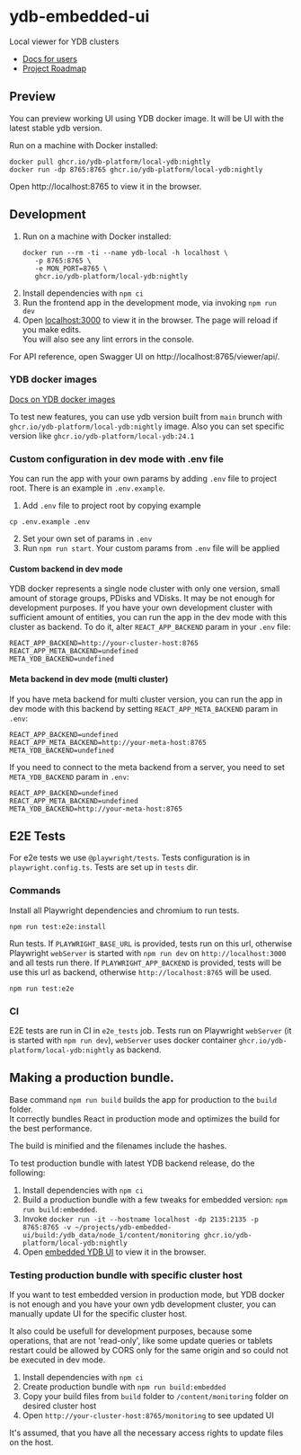 # ydb-embedded-ui

Local viewer for YDB clusters

- [Docs for users](https://ydb.tech/en/docs/maintenance/embedded_monitoring/ydb_monitoring)
- [Project Roadmap](ROADMAP.md)

## Preview

You can preview working UI using YDB docker image. It will be UI with the latest stable ydb version.

Run on a machine with Docker installed:

```
docker pull ghcr.io/ydb-platform/local-ydb:nightly
docker run -dp 8765:8765 ghcr.io/ydb-platform/local-ydb:nightly
```

Open http://localhost:8765 to view it in the browser.

## Development

1. Run on a machine with Docker installed:
   ```
   docker run --rm -ti --name ydb-local -h localhost \
      -p 8765:8765 \
      -e MON_PORT=8765 \
      ghcr.io/ydb-platform/local-ydb:nightly
   ```
2. Install dependencies with `npm ci`
3. Run the frontend app in the development mode, via invoking `npm run dev`
4. Open [localhost:3000](http://localhost:3000) to view it in the browser. The page will reload if you make edits.\
   You will also see any lint errors in the console.

For API reference, open Swagger UI on http://localhost:8765/viewer/api/.

### YDB docker images

[Docs on YDB docker images](https://ydb.tech/en/docs/getting_started/self_hosted/ydb_docker)

To test new features, you can use ydb version built from `main` brunch with `ghcr.io/ydb-platform/local-ydb:nightly` image.
Also you can set specific version like `ghcr.io/ydb-platform/local-ydb:24.1`

### Custom configuration in dev mode with .env file

You can run the app with your own params by adding `.env` file to project root. There is an example in `.env.example`.

1. Add `.env` file to project root by copying example

```shell script
cp .env.example .env
```

2. Set your own set of params in `.env`
3. Run `npm run start`. Your custom params from `.env` file will be applied

#### Custom backend in dev mode

YDB docker represents a single node cluster with only one version, small amount of storage groups, PDisks and VDisks. It may be not enough for development purposes. If you have your own development cluster with sufficient amount of entities, you can run the app in the dev mode with this cluster as backend. To do it, alter `REACT_APP_BACKEND` param in your `.env` file:

```
REACT_APP_BACKEND=http://your-cluster-host:8765
REACT_APP_META_BACKEND=undefined
META_YDB_BACKEND=undefined
```

#### Meta backend in dev mode (multi cluster)

If you have meta backend for multi cluster version, you can run the app in dev mode with this backend by setting `REACT_APP_META_BACKEND` param in `.env`:

```
REACT_APP_BACKEND=undefined
REACT_APP_META_BACKEND=http://your-meta-host:8765
META_YDB_BACKEND=undefined
```

If you need to connect to the meta backend from a server, you need to set `META_YDB_BACKEND` param in `.env`:

```
REACT_APP_BACKEND=undefined
REACT_APP_META_BACKEND=undefined
META_YDB_BACKEND=http://your-meta-host:8765
```

## E2E Tests

For e2e tests we use `@playwright/tests`. Tests configuration is in `playwright.config.ts`. Tests are set up in `tests` dir.

### Commands

Install all Playwright dependencies and chromium to run tests.

```
npm run test:e2e:install
```

Run tests. If `PLAYWRIGHT_BASE_URL` is provided, tests run on this url, otherwise Playwright `webServer` is started with `npm run dev` on `http://localhost:3000` and all tests run there. If `PLAYWRIGHT_APP_BACKEND` is provided, tests will be use this url as backend, otherwise `http://localhost:8765` will be used.

```
npm run test:e2e
```

### CI

E2E tests are run in CI in `e2e_tests` job. Tests run on Playwright `webServer` (it is started with `npm run dev`), `webServer` uses docker container `ghcr.io/ydb-platform/local-ydb:nightly` as backend.

## Making a production bundle.

Base command `npm run build` builds the app for production to the `build` folder.\
It correctly bundles React in production mode and optimizes the build for the best performance.

The build is minified and the filenames include the hashes.

To test production bundle with latest YDB backend release, do the following:

1. Install dependencies with `npm ci`
2. Build a production bundle with a few tweaks for embedded version: `npm run build:embedded`.
3. Invoke `docker run -it --hostname localhost -dp 2135:2135 -p 8765:8765 -v ~/projects/ydb-embedded-ui/build:/ydb_data/node_1/content/monitoring ghcr.io/ydb-platform/local-ydb:nightly`
4. Open [embedded YDB UI](http://localhost:8765/monitoring) to view it in the browser.

### Testing production bundle with specific cluster host

If you want to test embedded version in production mode, but YDB docker is not enough and you have your own ydb development cluster, you can manually update UI for the specific cluster host.

It also could be usefull for development purposes, because some operations, that are not 'read-only', like some update queries or tablets restart could be allowed by CORS only for the same origin and so could not be executed in dev mode.

1. Install dependencies with `npm ci`
2. Create production bundle with `npm run build:embedded`
3. Copy your build files from `build` folder to `/content/monitoring` folder on desired cluster host
4. Open `http://your-cluster-host:8765/monitoring` to see updated UI

It's assumed, that you have all the necessary access rights to update files on the host.
